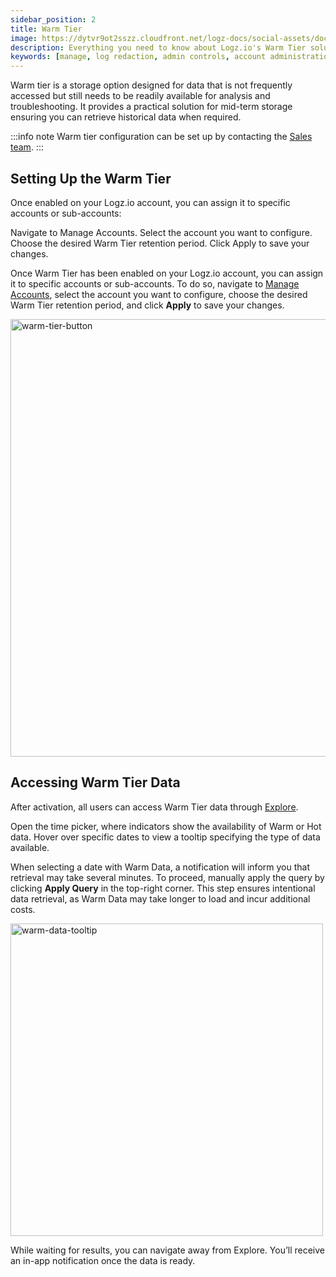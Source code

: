 ```yaml
---
sidebar_position: 2
title: Warm Tier
image: https://dytvr9ot2sszz.cloudfront.net/logz-docs/social-assets/docs-social.jpg
description: Everything you need to know about Logz.io's Warm Tier solution
keywords: [manage, log redaction, admin controls, account administration, access control, warm, warm tier, warm logs, archive]
---
```


Warm tier is a storage option designed for data that is not frequently accessed but still needs to be readily available for analysis and troubleshooting. It provides a practical solution for mid-term storage ensuring you can retrieve historical data when required.

:::info note
Warm tier configuration can be set up by contacting the [Sales team](mailto:sales@logz.io).
:::

## Setting Up the Warm Tier

Once enabled on your Logz.io account, you can assign it to specific accounts or sub-accounts:

Navigate to Manage Accounts.
Select the account you want to configure.
Choose the desired Warm Tier retention period.
Click Apply to save your changes.



Once Warm Tier has been enabled on your Logz.io account, you can assign it to specific accounts or sub-accounts. To do so, navigate to [Manage Accounts](https://app.logz.io/#/dashboard/settings/manage-accounts), select the account you want to configure, choose the desired Warm Tier retention period, and click **Apply** to save your changes.

<img src="https://dytvr9ot2sszz.cloudfront.net/logz-docs/data-tiers/warm-tier-activate-nov28.png" alt="warm-tier-button" width="700"/>


## Accessing Warm Tier Data

After activation, all users can access Warm Tier data through [Explore](https://app.logz.io/#/dashboard/explore).

Open the time picker, where indicators show the availability of Warm or Hot data. Hover over specific dates to view a tooltip specifying the type of data available.

When selecting a date with Warm Data, a notification will inform you that retrieval may take several minutes. To proceed, manually apply the query by clicking **Apply Query** in the top-right corner. This step ensures intentional data retrieval, as Warm Data may take longer to load and incur additional costs.

<img src="https://dytvr9ot2sszz.cloudfront.net/logz-docs/data-tiers/warm-data-date-picker-nov.png" alt="warm-data-tooltip" width="500"/>

While waiting for results, you can navigate away from Explore. You’ll receive an in-app notification once the data is ready.
